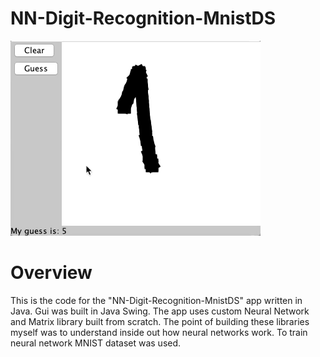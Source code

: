 # NN-Digit-Recognition-MnistDS

![](NN-Digit-Recognition-MnistDS.gif)

# Overview
This is the code for the "NN-Digit-Recognition-MnistDS" app written in Java. Gui was built in Java Swing. The app uses custom Neural Network and Matrix library built from scratch. The point of building these libraries myself was to understand inside out how neural networks work.
To train neural network MNIST dataset was used.
